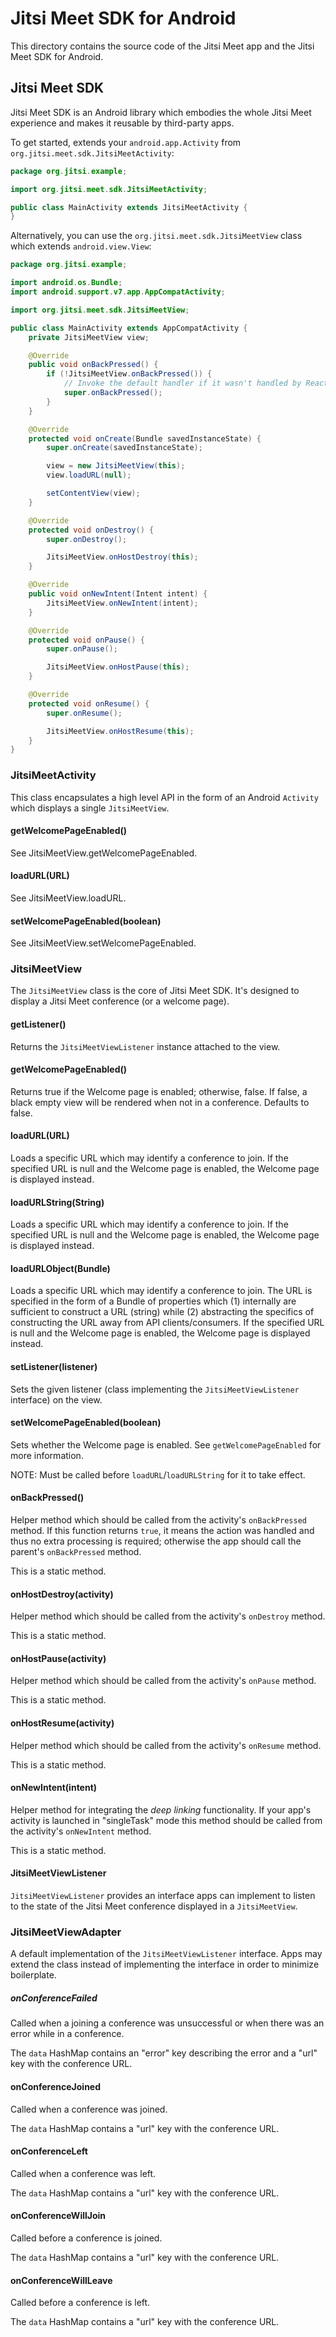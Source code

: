 # Jitsi Meet SDK for Android

This directory contains the source code of the Jitsi Meet app and the Jitsi Meet
SDK for Android.

## Jitsi Meet SDK

Jitsi Meet SDK is an Android library which embodies the whole Jitsi Meet
experience and makes it reusable by third-party apps.

To get started, extends your `android.app.Activity` from
`org.jitsi.meet.sdk.JitsiMeetActivity`:

```java
package org.jitsi.example;

import org.jitsi.meet.sdk.JitsiMeetActivity;

public class MainActivity extends JitsiMeetActivity {
}
```

Alternatively, you can use the `org.jitsi.meet.sdk.JitsiMeetView` class which
extends `android.view.View`:

```java
package org.jitsi.example;

import android.os.Bundle;
import android.support.v7.app.AppCompatActivity;

import org.jitsi.meet.sdk.JitsiMeetView;

public class MainActivity extends AppCompatActivity {
    private JitsiMeetView view;

    @Override
    public void onBackPressed() {
        if (!JitsiMeetView.onBackPressed()) {
            // Invoke the default handler if it wasn't handled by React.
            super.onBackPressed();
        }
    }

    @Override
    protected void onCreate(Bundle savedInstanceState) {
        super.onCreate(savedInstanceState);

        view = new JitsiMeetView(this);
        view.loadURL(null);

        setContentView(view);
    }

    @Override
    protected void onDestroy() {
        super.onDestroy();

        JitsiMeetView.onHostDestroy(this);
    }

    @Override
    public void onNewIntent(Intent intent) {
        JitsiMeetView.onNewIntent(intent);
    }

    @Override
    protected void onPause() {
        super.onPause();

        JitsiMeetView.onHostPause(this);
    }

    @Override
    protected void onResume() {
        super.onResume();

        JitsiMeetView.onHostResume(this);
    }
}
```

### JitsiMeetActivity

This class encapsulates a high level API in the form of an Android `Activity`
which displays a single `JitsiMeetView`.

#### getWelcomePageEnabled()

See JitsiMeetView.getWelcomePageEnabled.

#### loadURL(URL)

See JitsiMeetView.loadURL.

#### setWelcomePageEnabled(boolean)

See JitsiMeetView.setWelcomePageEnabled.

### JitsiMeetView

The `JitsiMeetView` class is the core of Jitsi Meet SDK. It's designed to
display a Jitsi Meet conference (or a welcome page).

#### getListener()

Returns the `JitsiMeetViewListener` instance attached to the view.

#### getWelcomePageEnabled()

Returns true if the Welcome page is enabled; otherwise, false. If false, a black
empty view will be rendered when not in a conference. Defaults to false.

#### loadURL(URL)

Loads a specific URL which may identify a conference to join. If the specified
URL is null and the Welcome page is enabled, the Welcome page is displayed
instead.

#### loadURLString(String)

Loads a specific URL which may identify a conference to join. If the specified
URL is null and the Welcome page is enabled, the Welcome page is displayed
instead.

#### loadURLObject(Bundle)

Loads a specific URL which may identify a conference to join. The URL is
specified in the form of a Bundle of properties which (1) internally are
sufficient to construct a URL (string) while (2) abstracting the specifics of
constructing the URL away from API clients/consumers. If the specified URL is
null and the Welcome page is enabled, the Welcome page is displayed instead.

#### setListener(listener)

Sets the given listener (class implementing the `JitsiMeetViewListener`
interface) on the view.

#### setWelcomePageEnabled(boolean)

Sets whether the Welcome page is enabled. See `getWelcomePageEnabled` for more
information.

NOTE: Must be called before `loadURL`/`loadURLString` for it to take effect.

#### onBackPressed()

Helper method which should be called from the activity's `onBackPressed` method.
If this function returns `true`, it means the action was handled and thus no
extra processing is required; otherwise the app should call the parent's
`onBackPressed` method.

This is a static method.

#### onHostDestroy(activity)

Helper method which should be called from the activity's `onDestroy` method.

This is a static method.

#### onHostPause(activity)

Helper method which should be called from the activity's `onPause` method.

This is a static method.

#### onHostResume(activity)

Helper method which should be called from the activity's `onResume` method.

This is a static method.

#### onNewIntent(intent)

Helper method for integrating the *deep linking* functionality. If your app's
activity is launched in "singleTask" mode this method should be called from the
activity's `onNewIntent` method.

This is a static method.

#### JitsiMeetViewListener

`JitsiMeetViewListener` provides an interface apps can implement to listen to
the state of the Jitsi Meet conference displayed in a `JitsiMeetView`.

### JitsiMeetViewAdapter

A default implementation of the `JitsiMeetViewListener` interface. Apps may
extend the class instead of implementing the interface in order to minimize
boilerplate.

##### onConferenceFailed

Called when a joining a conference was unsuccessful or when there was an error
while in a conference.

The `data` HashMap contains an "error" key describing the error and a "url"
key with the conference URL.

#### onConferenceJoined

Called when a conference was joined.

The `data` HashMap contains a "url" key with the conference URL.

#### onConferenceLeft

Called when a conference was left.

The `data` HashMap contains a "url" key with the conference URL.

#### onConferenceWillJoin

Called before a conference is joined.

The `data` HashMap contains a "url" key with the conference URL.

#### onConferenceWillLeave

Called before a conference is left.

The `data` HashMap contains a "url" key with the conference URL.
